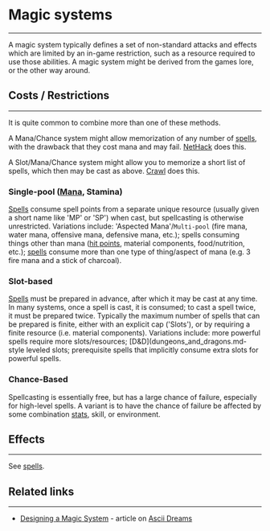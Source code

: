 # Magic systems

---

A magic system typically defines a set of non-standard attacks and effects which are limited by an in-game restriction, such as a resource required to use those abilities. A magic system might be derived from the games lore, or the other way around.  

## Costs / Restrictions

---

It is quite common to combine more than one of these methods.  

A Mana/Chance system might allow memorization of any number of [spells](spell.md), with the drawback that they cost mana and may fail. [NetHack](nethack.md) does this.  

A Slot/Mana/Chance system might allow you to memorize a short list of spells, which then may be cast as above. [Crawl](linleys_dungeon_crawl.md) does this.  

### Single-pool ([Mana](mana.md), Stamina)

[Spells](spell.md) consume spell points from a separate unique resource (usually given a short name like 'MP' or 'SP') when cast, but spellcasting is otherwise unrestricted. Variations include: 'Aspected Mana'/`Multi-pool` (fire mana, water mana, offensive mana, defensive mana, etc.); spells consuming things other than mana ([hit points](hit_points.md), material components, food/nutrition, etc.); [spells](spell.md) consume more than one type of thing/aspect of mana (e.g. 3 fire mana and a stick of charcoal).  

### Slot-based

[Spells](spell.md) must be prepared in advance, after which it may be cast at any time. In many systems, once a spell is cast, it is consumed; to cast a spell twice, it must be prepared twice. Typically the maximum number of spells that can be prepared is finite, either with an explicit cap ('Slots'), or by requiring a finite resource (i.e. material components). Variations include: more powerful spells require more slots/resources; [D&D](dungeons_and_dragons.md-style leveled slots; prerequisite spells that implicitly consume extra slots for powerful spells.  

### Chance-Based

Spellcasting is essentially free, but has a large chance of failure, especially for high-level spells. A variant is to have the chance of failure be affected by some combination [stats](stat.md), skill, or environment.  

## Effects

---

See [spells](spell.md).  

## Related links

---

* [Designing a Magic System](http://roguelikedeveloper.blogspot.com/2008/05/unangband-magic-system-part-one.html) - article on [Ascii Dreams](ascii_dreams.md)
